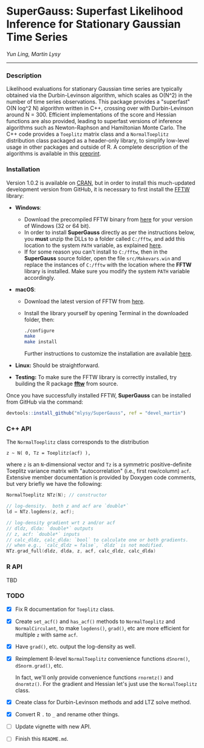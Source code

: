 # SuperGauss: Superfast Likelihood Inference for Stationary Gaussian Time Series

*Yun Ling, Martin Lysy*

---

### Description

Likelihood evaluations for stationary Gaussian time series are typically obtained via the Durbin-Levinson algorithm, which scales as O(N^2) in the number of time series observations.  This package provides a "superfast" O(N log^2 N) algorithm written in C++, crossing over with Durbin-Levinson around N = 300.  Efficient implementations of the score and Hessian functions are also provided, leading to superfast versions of inference algorithms such as Newton-Raphson and Hamiltonian Monte Carlo.  The C++ code provides a `Toeplitz` matrix class and a `NormalToeplitz` distribution class packaged as a header-only library, to simplify low-level usage in other packages and outside of R.  A complete description of the algorithms is available in this [preprint](doc/SuperGauss_preprint.pdf).

### Installation

Version 1.0.2 is available on [CRAN](https://CRAN.R-project.org/package=SuperGauss), but in order to install this much-updated development version from GitHub, it is necessary to first install the [FFTW](http://www.fftw.org/) library:

- **Windows**:

	- Download the precompiled FFTW binary from [here](http://www.fftw.org/install/windows.html) for your version of Windows (32 or 64 bit).
   - In order to install **SuperGauss** directly as per the instructions below, you **must** unzip the DLLs to a folder called `C:/fftw`, and add this location to the system `PATH` variable, as explained [here](https://www.java.com/en/download/help/path.xml).
   - If for some reason you can't install to `C:/fftw`, then in the **SuperGauss** source folder, open the file `src/Makevars.win` and replace the instances of `C:/fftw` with the location where the **FFTW** library is installed.  Make sure you modify the system `PATH` variable accordingly.

- **macOS**:

	- Download the latest version of FFTW from [here](http://www.fftw.org/download.html).
   - Install the library yourself by opening Terminal in the downloaded folder, then:

		```bash
		./configure
		make
		make install
		```

		Further instructions to customize the installation are available [here](http://www.fftw.org/fftw3_doc/Installation-on-Unix.html#Installation-on-Unix).
		
- **Linux:** Should be straightforward.

- **Testing:** To make sure the FFTW library is correctly installed, try building the R package  [**fftw**](https://CRAN.R-project.org/package=fftw) from source.  

Once you have successfully installed FFTW, **SuperGauss** can be installed from GitHub via the command:

```r
devtools::install_github("mlysy/SuperGauss", ref = "devel_martin")
```

### C++ API

The `NormalToeplitz` class corresponds to the distribution 

```
z ~ N( 0, Tz = Toeplitz(acf) ),
```

where `z` is an `N`-dimensional vector and `Tz` is a symmetric positive-definite Toeplitz variance matrix with "autocorrelation" (i.e., first row/column) `acf`.  Extensive member documentation is provided by Doxygen code comments, but very briefly we have the following:

```c
NormalToeplitz NTz(N); // constructor

// log-density.  both z and acf are `double*`
ld = NTz.logdens(z, acf); 

// log-density gradient wrt z and/or acf
// dldz, dlda: `double*` outputs
// z, acf: `double*` inputs
// calc_dldz, calc_dlda: `bool` to calculate one or both gradients.
// when e.g., `calc_dldz = false`, `dldz` is not modified.
NTz.grad_full(dldz, dlda, z, acf, calc_dldz, calc_dlda)
```

### R API

TBD

### TODO

- [x] Fix R documentation for `Toeplitz` class.

- [x] Create `set_acf()` and `has_acf()` methods to `NormalToeplitz` and `NormalCirculant`, to make `logdens()`, `grad()`, etc are more efficient for multiple `z` with same `acf`.

- [x] Have `grad()`, etc. output the log-density as well.

- [x] Reimplement R-level `NormalToeplitz` convenience functions `dSnorm()`, `dSnorm.grad()`, etc.

	In fact, we'll only provide convenience functions `rnormtz()` and `dnormtz()`.  For the gradient and Hessian let's just use the `NormalToeplitz` class.
	
- [x] Create class for Durbin-Levinson methods and add LTZ solve method.

- [x] Convert R `.` to `_` and rename other things.

- [ ] Update vignette with new API.

- [ ] Finish this `README.md`.
